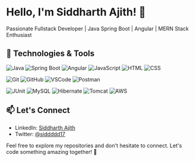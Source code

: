 # Hello, I'm Siddharth Ajith! 👋

Passionate Fullstack Developer | Java Spring Boot | Angular | MERN Stack Enthusiast


## 🔧 Technologies & Tools

![Java](https://img.shields.io/badge/Java-007396?style=for-the-badge&logo=java&logoColor=white)
![Spring Boot](https://img.shields.io/badge/Spring_Boot-6DB33F?style=for-the-badge&logo=spring&logoColor=white)
![Angular](https://img.shields.io/badge/Angular-DD0031?style=for-the-badge&logo=angular&logoColor=white)
![JavaScript](https://img.shields.io/badge/JavaScript-F7DF1E?style=for-the-badge&logo=javascript&logoColor=black)
![HTML](https://img.shields.io/badge/HTML-239120?style=for-the-badge&logo=html5&logoColor=white)
![CSS](https://img.shields.io/badge/CSS-1572B6?style=for-the-badge&logo=css3&logoColor=white)
<!--![TypeScript](https://img.shields.io/badge/TypeScript-3178C6?style=for-the-badge&logo=typescript&logoColor=white)-->
![Git](https://img.shields.io/badge/Git-F05032?style=for-the-badge&logo=git&logoColor=white)
![GitHub](https://img.shields.io/badge/GitHub-181717?style=for-the-badge&logo=github&logoColor=white)
![VSCode](https://img.shields.io/badge/VSCode-007ACC?style=for-the-badge&logo=visual-studio-code&logoColor=white)
![Postman](https://img.shields.io/badge/Postman-FF6C37?style=for-the-badge&logo=postman&logoColor=white)
<!---![Jasmine](https://img.shields.io/badge/Jasmine-8A4182?style=for-the-badge&logo=jasmine&logoColor=white)-->
![JUnit](https://img.shields.io/badge/JUnit-25A162?style=for-the-badge&logo=junit&logoColor=white)
![MySQL](https://img.shields.io/badge/MySQL-4479A1?style=for-the-badge&logo=mysql&logoColor=white)
![Hibernate](https://img.shields.io/badge/Hibernate-59666C?style=for-the-badge&logo=hibernate&logoColor=white)
![Tomcat](https://img.shields.io/badge/Tomcat-F8DC75?style=for-the-badge&logo=apache&logoColor=black)
![AWS](https://img.shields.io/badge/AWS-232F3E?style=for-the-badge&logo=amazon-aws&logoColor=white)


 <!--📈 GitHub Stats

![Siddharth's GitHub Stats](https://github-readme-stats.vercel.app/api?username=YourGitHubUsername&show_icons=true&hide_title=true&hide_border=true&count_private=true&theme=dark) --->

## 📫 Let's Connect

- LinkedIn: [Siddharth Ajith](https://www.linkedin.com/in/siddharthajith/)
- Twitter: [@siddddd17](https://twitter.com/siddddd17)

Feel free to explore my repositories and don't hesitate to connect. Let's code something amazing together! 🚀

